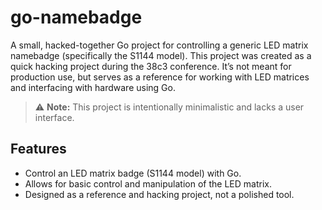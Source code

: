 # go-namebadge

A small, hacked-together Go project for controlling a generic LED matrix namebadge (specifically the S1144 model). This project was created as a quick hacking project during the 38c3 conference. It’s not meant for production use, but serves as a reference for working with LED matrices and interfacing with hardware using Go.

> ⚠️ **Note:** This project is intentionally minimalistic and lacks a user interface.

## Features

- Control an LED matrix badge (S1144 model) with Go.
- Allows for basic control and manipulation of the LED matrix.
- Designed as a reference and hacking project, not a polished tool.
